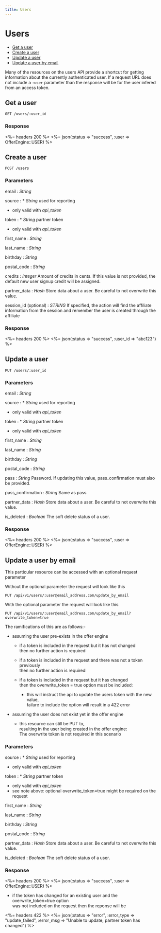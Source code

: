```yaml
---
title: Users
---
```


# Users

* [Get a user](/v1/users/#get-a-user)
* [Create a user](/v1/users/#create-a-user)
* [Update a user](/v1/users/#update-a-user)
* [Update a user by email](/v1/users/#update-a-user-by-email)

Many of the resources on the users API provide a shortcut for getting
information about the currently authenticated user. If a request URL
does not include a `:user` parameter than the response will be for the
user infered from an access token.


## Get a user

    GET /users/:user_id

### Response

<%= headers 200 %>
<%= json(:status => "success", :user => OfferEngine::USER) %>



## Create a user

    POST /users


### Parameters

email
: _String_

source
: * _String_ used for reporting
  * only valid with _api_token_

token
: * _String_ partner token
  * only valid with _api_token_

first_name
: _String_

last_name
: _String_

birthday
: _String_

postal_code
: _String_

credits
: _Integer_ Amount of credits in cents. If this value is not provided, the default new user signup credit will be assigned.

partner_data
: _Hash_ Store data about a user.  Be careful to not overwrite this value.

session_id (optional)
: _STRING_ If specified, the action will find the affiliate information from the session and remember the user is created through the affiliate

### Response

<%= headers 200 %>
<%= json(:status => "success", :user_id => "abc123") %>


## Update a user

    PUT /users/:user_id


### Parameters

email
: _String_

source
: * _String_ used for reporting
  * only valid with _api_token_

token
: * _String_ partner token
  * only valid with _api_token_

first_name
: _String_

last_name
: _String_

birthday
: _String_

postal_code
: _String_

pass
: _String_ Password. If updating this value, pass_confirmation must also be provided.

pass_confirmation
: _String_ Same as pass

partner_data
: _Hash_ Store data about a user.  Be careful to not overwrite this value.

is_deleted
: _Boolean_ The soft delete status of a user.

### Response

<%= headers 200 %>
<%= json(:status => "success", :user => OfferEngine::USER) %>


## Update a user by email
This particular resource can be accessed with an optional request parameter

Without the optional parameter the request will look like this

    PUT /api/v1/users/:user@email_address.com/update_by_email

With the optional parameter the request will look like this

    PUT /api/v1/users/:user@email_address.com/update_by_email?overwrite_token=true

The ramifications of this are as follows:-

* assuming the user pre-exists in the offer engine

  * if a token is included in the request but it has not changed    
  then no further action is required
    
  * if a token is included in the request and there was not a token previously    
  then no further action is required
    
  * if a token is included in the request but it has changed    
  then the overwrite_token = true option must be included:    
    * this will instruct the api to update the users token with the new value,    
    failure to include the option will result in a 422 error
  
* assuming the user does not exist yet in the offer engine

  * this resource can still be PUT to,     
  resulting in the user being created in the offer engine:    
  The overwrite token is not required in this scenario   
    

### Parameters

source
: * _String_ used for reporting
  * only valid with _api_token_

token
: * _String_ partner token
  * only valid with _api_token_
  * see note above: optional overwrite_token=true might be required on the request
  
first_name
: _String_

last_name
: _String_

birthday
: _String_

postal_code
: _String_

partner_data
: _Hash_ Store data about a user.  Be careful to not overwrite this value.

is_deleted
: _Boolean_ The soft delete status of a user.


### Response

<%= headers 200 %>
<%= json(:status => "success", :user => OfferEngine::USER) %>

* if the token has changed for an existing user and the overwrite_token=true option    
  was not included on the request then the reponse will be

<%= headers 422 %>
<%= json(:status => "error", :error_type => "update_failed", :error_msg => "Unable to update, partner token has changed") %>

